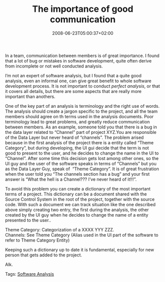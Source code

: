 ﻿---
title: "The importance of good communication"
description: ""
date: 2008-06-23T05:00:37+02:00
draft: false
tags: [Experiences]
categories: [Experiences]
---
In a team, communication between members is of great importance. I found that a lot of bug or mistakes in software development, quite often derive from incomplete or not well conducted analysis.

I’m not an expert of software analysis, but I found that a quite good analysis, even an informal one, can give great benefit to whole software development process. It is not important to conduct *perfect analysis*, or that it covers all details, but there are some aspects that are really more important than anothers.

One of the key part of an analysis is terminology and the right use of words. The analysis should create a jargon specific to the project, and all the team members should agree on th terms used in the analysis documents. Poor terminology lead to great problems, and greatly reduce communication between members. As an example, someone told you that there is a bug in the data layer related to “Channel” part of project XYZ.You are responsible of the Data Layer but never heard of “channels”. The problem arised because in the first analysis of the project there is a entity called “Theme Category”, but during developing, the UI gui decide that the term is not good to present to the user, and he decides to change the name in the UI to “Channel”. After some time this decision gets lost among other ones, so the UI guy and the user of the software speaks in terms of “Channels” but you as the Data Layer Guy, speak of  “Theme Category”. It is of great frustration when the user told you “The channels section has a bug” and your first answer is “What the hell is a Channel??? I’ve never heard of it!!!”.

To avoid this problem you can create a dictionary of the most important terms of a project. This dictionary can be a document shared with the Source Control System in the root of the project, together with the source code. With such a document we can track situation like the one described above simply creating two entry, the first during the analysis, the other created by the UI guy when he decides to change the name of a entity presented to the user..

Theme Category: Categorization of a XXXX YYY ZZZ.  
Channels: See Theme Category (Alias used in the UI part of the software to refer to Theme Category Entity)

Keeping such a dictionary up to date it is fundamental, especially for new person that gets added to the project.

Alk.

Tags: [Software Analysis](http://technorati.com/tag/Software%20Analysis)

<!--dotnetkickit-->
